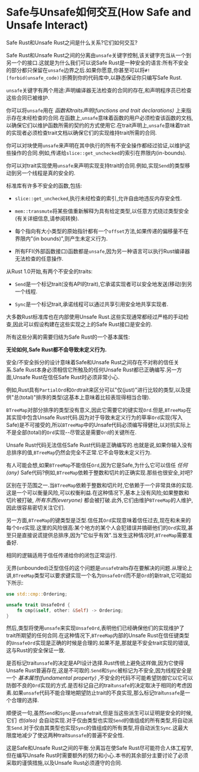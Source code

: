 # Safe与Unsafe如何交互(How Safe and Unsafe Interact)

Safe Rust和Unsafe Rust之间是什么关系?它们如何交互?

Safe Rust和Unsafe Rust之间的分离由`unsafe`关键字控制,该关键字充当从一个到另一个的接口.这就是为什么我们可以说Safe Rust是一种安全的语言:所有不安全的部分都只保留在`unsafe`边界之后.如果你愿意,你甚至可以将`#![forbid(unsafe_code)]`折腾到你的代码库中,以静态保证你只编写Safe Rust.

`unsafe`关键字有两个用途:声明编译器无法检查的合同的存在,和声明程序员已检查这些合同已被维护.

你可以将`unsafe`用在 *函数和traits声明(functions and trait declarations)* 上来指示存在未经检查的合同.在函数上,`unsafe`意味着函数的用户必须检查该函数的文档,以确保它们以维护函数所需的契约的方式使用它.在trait声明上,`unsafe`意味着trait的实现者必须检查trait文档以确保它们的实现维持trait所需的合同.

你可以对块使用`unsafe`来声明在其中执行的所有不安全操作都经过验证,以维护这些操作的合同.例如,传递给`slice::get_unchecked`的索引在界限内(in-bounds).

你可以对trait实现使用`unsafe`来声明实现支持trait的合同.例如,实现`Send`的类型移动到另一个线程是真的安全的.

标准库有许多不安全的函数,包括:

- `slice::get_unchecked`,执行未经检查的索引,允许自由地违反内存安全性.

- `mem::transmute`将某些值重新解释为具有给定类型,以任意方式绕过类型安全(有关详细信息,请参阅转换).

- 每个指向有大小类型的原始指针都有一个`offset`方法,如果传递的偏移量不在界限内"(in bounds)",则产生未定义行为.

- 所有FFI(外部函数接口)函数都是`unsafe`,因为另一种语言可以执行Rust编译器无法检查的任意操作.

从Rust 1.0开始,有两个不安全的traits:

- `Send`是一个标记trait(没有API的trait),它承诺实现者可以安全地发送(移动)到另一个线程.

- `Sync`是一个标记trait,承诺线程可以通过共享引用安全地共享实现者.

大多数Rust标准库也在内部使用Unsafe Rust.这些实现通常都经过严格的手动检查,因此可以假设构建在这些实现之上的Safe Rust接口是安全的.

所有这些分离的需要归结为Safe Rust的一个基本属性:

**无论如何,Safe Rust都不会导致未定义行为.**

安全/不安全拆分的设计意味着Safe和Unsafe Rust之间存在不对称的信任关系.Safe Rust本身必须相信它所触及的任何Unsafe Rust都已正确编写.另一方面,Unsafe Rust在信任Safe Rust时必须非常小心.

例如,Rust具有`PartialOrd`和`Ord`trait来区分可以"仅(just)"进行比较的类型,以及提供"总(total)"排序的类型(这基本上意味着比较表现得相当合理).

`BTreeMap`对部分排序的类型没有意义,因此它需要它的键实现`Ord`.但是,`BTreeMap`在其实现中包含Unsafe Rust代码.因为对于导致未定义行为的草率`Ord`实现(写入Safe)是不可接受的,所以`BTreeMap`中的Unsafe代码必须编写得健壮,以对抗实际上不是全部(total)的`Ord`实现--尽管这是需要`Ord`的关键所在.

Unsafe Rust代码无法信任Safe Rust代码是正确编写的.也就是说,如果你输入没有总排序的值,`BTreeMap`仍然会完全不正常.它不会导致未定义行为.

有人可能会想,如果`BTreeMap`不能信任`Ord`,因为它是Safe,为什么它可以信任 *任何(any)* Safe代码?例如,`BTreeMap`依赖于整数和切片的正确实现.那些也很安全,对吧?

区别在于范围之一.当`BTreeMap`依赖于整数和切片时,它依赖于一个非常具体的实现.这是一个可以衡量风险,可以权衡利益.在这种情况下,基本上没有风险;如果整数和切片被打破, *所有东西(everyone)* 都会被打破.此外,它们由维护`BTreeMap`的人维护,因此很容易密切关注它们.

另一方面,`BTreeMap`的键类型是泛型.信任其`Ord`实现意味着信任过去,现在和未来的每个`Ord`实现.这里的风险很高:某个地方的某个人会犯错误并搞砸他们的`Ord`实现,甚至只是直接说谎提供总排序,因为"它似乎有效".当发生这种情况时,`BTreeMap`需要准备好.

相同的逻辑适用于信任传递给你的闭包正常运行.

无界(unbounded)泛型信任的这个问题是`unsafe`traits存在要解决的问题.从理论上讲,`BTreeMap`类型可以要求键实现一个名为`UnsafeOrd`而不是`Ord`的新trait,它可能如下所示:

```Rust
use std::cmp::Ordering;

unsafe trait UnsafeOrd {
    fn cmp(&self, other: &Self) -> Ordering;
}
```

然后,类型将使用`unsafe`来实现`UnsafeOrd`,表明他们已经确保他们的实现维护了trait所期望的任何合同.在这种情况下,`BTreeMap`内部的Unsafe Rust在信任键类型的`UnsafeOrd`实现是正确的时候是合理的.如果不是,那就是不安全trait实现的错误,这与Rust的安全保证一致.

是否标记trait`unsafe`的决定是API设计选择.Rust传统上避免这样做,因为它使得Unsafe Rust普遍存在,这是不可取的.`Send`和`Sync`被标记为不安全,因为线程安全是一个 *基本属性(fundamental property)* ,不安全的代码不可能希望防御它以它可以防御不良的`Ord`实现的方式.是否标记自己的trait`unsafe`的决定取决于相同的考虑因素.如果`unsafe`代码不能合理地期望防止trait的不良实现,那么标记trait`unsafe`是一个合理的选择.

顺便说一句,虽然`Send`和`Sync`是`unsafe`trait,但是当这些派生可以证明是安全的时候,它们 *也(also)* 会自动实现.对于仅由类型也实现`Send`的值组成的所有类型,将自动派生`Send`.对于仅由其类型也实现`Sync`的值组成的所有类型,将自动派生`Sync`.这最大限度地减少了使这两种traits`unsafe`的普遍不安全性.

这是Safe和Unsafe Rust之间的平衡.分离旨在使Safe Rust尽可能符合人体工程学,但在编写Unsafe Rust时需要额外的努力和小心.本书的其余部分主要讨论了必须采取的谨慎措施,以及Unsafe Rust必须遵守的合同.